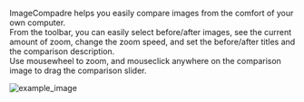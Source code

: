 ImageCompadre helps you easily compare images from the comfort of your own computer.\
From the toolbar, you can easily select before/after images, see the current amount of zoom, change the zoom speed, and set the before/after titles and the comparison description.\
Use mousewheel to zoom, and mouseclick anywhere on the comparison image to drag the comparison slider.


![example_image](https://github.com/CaelusV/ImageCompadre/assets/39420165/3d26ed5c-8f13-4ddc-b3b7-79cb2698513f)
